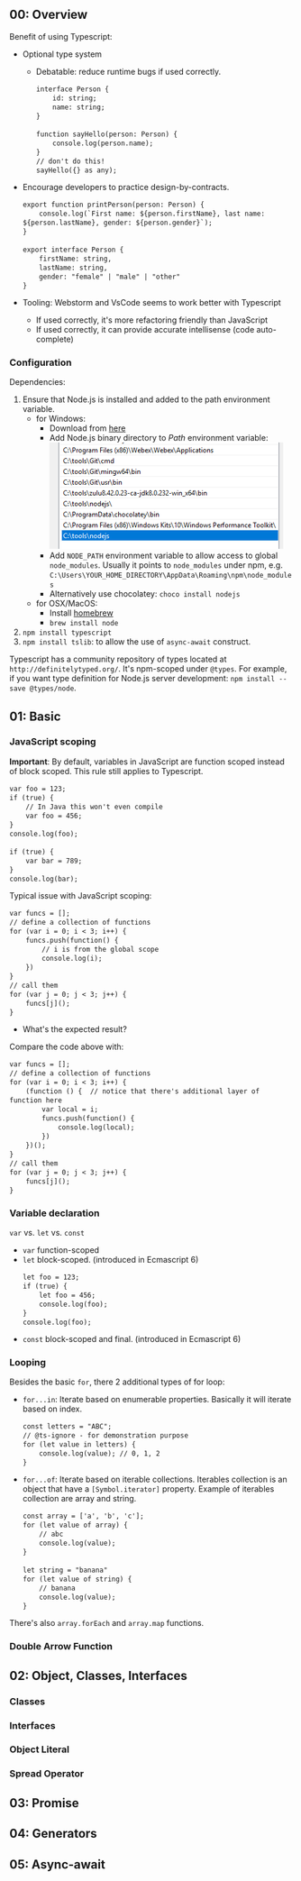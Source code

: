 ## 00: Overview

Benefit of using Typescript: 

* Optional type system 
    * Debatable: reduce runtime bugs if used correctly.
        ``` 
        interface Person {
            id: string;
            name: string;
        }

        function sayHello(person: Person) {
            console.log(person.name);
        }
        // don't do this!
        sayHello({} as any);
        ```

* Encourage developers to practice design-by-contracts.
    ``` 
    export function printPerson(person: Person) {
        console.log(`First name: ${person.firstName}, last name: ${person.lastName}, gender: ${person.gender}`);
    }

    export interface Person {
        firstName: string,
        lastName: string,
        gender: "female" | "male" | "other"
    }
    ```
* Tooling: Webstorm and VsCode seems to work better with Typescript
    * If used correctly, it's more refactoring friendly than JavaScript
    * If used correctly, it can provide accurate intellisense (code auto-complete)

### Configuration

Dependencies: 

1. Ensure that Node.js is installed and added to the path environment variable.
    * for Windows:  
        * Download from [here](https://nodejs.org/en/download/)
        * Add Node.js binary directory to _Path_ environment variable: ![path](installing-node-path.PNG)
        * Add `NODE_PATH` environment variable to allow access to global `node_modules`. Usually it points to `node_modules` under npm, e.g. 
          `C:\Users\YOUR_HOME_DIRECTORY\AppData\Roaming\npm\node_modules`
        * Alternatively use chocolatey: `choco install nodejs`
    * for OSX/MacOS: 
        * Install [homebrew](https://docs.brew.sh/Installation)
        * `brew install node`
1. `npm install typescript` 
1. `npm install tslib`: to allow the use of `async-await` construct. 

Typescript has a community repository of types located at `http://definitelytyped.org/`. It's npm-scoped under `@types`. For example, if 
you want type definition for Node.js server development: `npm install --save @types/node`. 

## 01: Basic

### JavaScript scoping

**Important**: By default, variables in JavaScript are function scoped instead of block scoped. This rule still applies 
to Typescript.

``` 
var foo = 123;
if (true) {
    // In Java this won't even compile
    var foo = 456;
}
console.log(foo); 

if (true) {
    var bar = 789;
}
console.log(bar);
```

Typical issue with JavaScript scoping: 

``` 
var funcs = [];
// define a collection of functions
for (var i = 0; i < 3; i++) {
    funcs.push(function() {
        // i is from the global scope
        console.log(i);
    })
}
// call them
for (var j = 0; j < 3; j++) {
    funcs[j]();
}
```
* What's the expected result?

Compare the code above with: 

``` 
var funcs = [];
// define a collection of functions
for (var i = 0; i < 3; i++) {
    (function () {  // notice that there's additional layer of function here
        var local = i;
        funcs.push(function() {
            console.log(local);
        })
    })();
}
// call them
for (var j = 0; j < 3; j++) {
    funcs[j]();
}
```

### Variable declaration

`var` vs. `let` vs. `const`

* `var` function-scoped
* `let` block-scoped. (introduced in Ecmascript 6) 
    ``` 
    let foo = 123;
    if (true) {
        let foo = 456;
        console.log(foo);
    }
    console.log(foo);
    ```
* `const` block-scoped and final. (introduced in Ecmascript 6) 

### Looping

Besides the basic `for`, there 2 additional types of for loop: 

* `for...in`: Iterate based on enumerable properties. Basically it will iterate based on index.
    ``` 
    const letters = "ABC";
    // @ts-ignore - for demonstration purpose
    for (let value in letters) {
        console.log(value); // 0, 1, 2
    }
    ```
* `for...of`: Iterate based on iterable collections. Iterables collection is an object that have a `[Symbol.iterator]` 
  property. Example of iterables collection are array and string.
    ``` 
    const array = ['a', 'b', 'c'];
    for (let value of array) {
        // abc 
        console.log(value);  
    }
  
    let string = "banana"
    for (let value of string) {  
        // banana
        console.log(value);
    }
    ```
  
There's also `array.forEach` and `array.map` functions.

### Double Arrow Function

## 02: Object, Classes, Interfaces

### Classes

### Interfaces

### Object Literal

### Spread Operator

## 03: Promise

## 04: Generators

## 05: Async-await